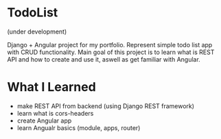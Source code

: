 # TodoList
(under development)

Django + Angular project for my portfolio. Represent simple todo list app with CRUD functionality.
Main goal of this project is to learn what is REST API and how to create and use it, aswell as get familiar with Angular.


# What I Learned

* make REST API from backend (using Django REST framework)
* learn what is cors-headers
* create Angular app
* learn Angualr basics (module, apps, router)
